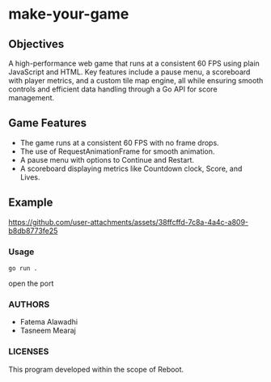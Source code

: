 # make-your-game

## Objectives
A high-performance web game that runs at a consistent 60 FPS using plain JavaScript and HTML. Key features include a pause menu, a scoreboard with player metrics, and a custom tile map engine, all while ensuring smooth controls and efficient data handling through a Go API for score management. 

## Game Features
- The game runs at a consistent 60 FPS with no frame drops.
- The use of RequestAnimationFrame for smooth animation.
- A pause menu with options to Continue and Restart.
- A scoreboard displaying metrics like Countdown clock, Score, and Lives.

## Example

https://github.com/user-attachments/assets/38ffcffd-7c8a-4a4c-a809-b8db8773fe25

### Usage 
```
go run . 
```
open the port

### AUTHORS

- Fatema Alawadhi
- Tasneem Mearaj

### LICENSES

This program developed within the scope of Reboot.
